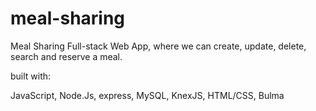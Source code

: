 # meal-sharing
Meal Sharing Full-stack Web App, where we can create, update, delete, search and reserve a meal.

built with:

JavaScript, Node.Js, express, MySQL, KnexJS, HTML/CSS, Bulma



